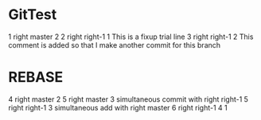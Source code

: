 # GitTest
1 right		master		2
2 right		right-1		1	This is a fixup trial line
3 right		right-1		2	This comment is added so that I make another commit for this branch
# REBASE
4 right		master		2
5 right		master		3	simultaneous commit with right right-1
5 right		right-1		3	simultaneous add with right master
6 right		right-1		4	1
